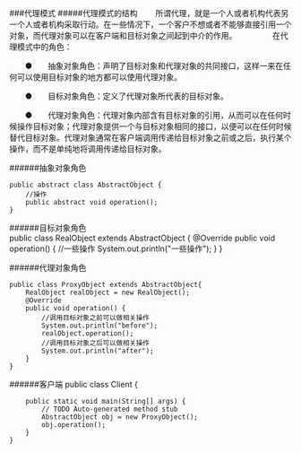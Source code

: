 ###代理模式
#####代理模式的结构
　　所谓代理，就是一个人或者机构代表另一个人或者机构采取行动。在一些情况下，一个客户不想或者不能够直接引用一个对象，而代理对象可以在客户端和目标对象之间起到中介的作用。
　　
　　在代理模式中的角色：

　　●　　抽象对象角色：声明了目标对象和代理对象的共同接口，这样一来在任何可以使用目标对象的地方都可以使用代理对象。

　　●　　目标对象角色：定义了代理对象所代表的目标对象。

　　●　　代理对象角色：代理对象内部含有目标对象的引用，从而可以在任何时候操作目标对象；代理对象提供一个与目标对象相同的接口，以便可以在任何时候替代目标对象。代理对象通常在客户端调用传递给目标对象之前或之后，执行某个操作，而不是单纯地将调用传递给目标对象。



######抽象对象角色
	
	public abstract class AbstractObject {
	    //操作
	    public abstract void operation();
	}
	
######目标对象角色		
	public class RealObject extends AbstractObject {
    	@Override
	    public void operation() {
	        //一些操作
	        System.out.println("一些操作");
	    }
	}
	
######代理对象角色
	
	public class ProxyObject extends AbstractObject{
	    RealObject realObject = new RealObject();
	    @Override
	    public void operation() {
	        //调用目标对象之前可以做相关操作
	        System.out.println("before");        
	        realObject.operation();        
	        //调用目标对象之后可以做相关操作
	        System.out.println("after");
	    }
	}

	
######客户端
	public class Client {

	    public static void main(String[] args) {
	        // TODO Auto-generated method stub
	        AbstractObject obj = new ProxyObject();
	        obj.operation();
	    }
	}
	